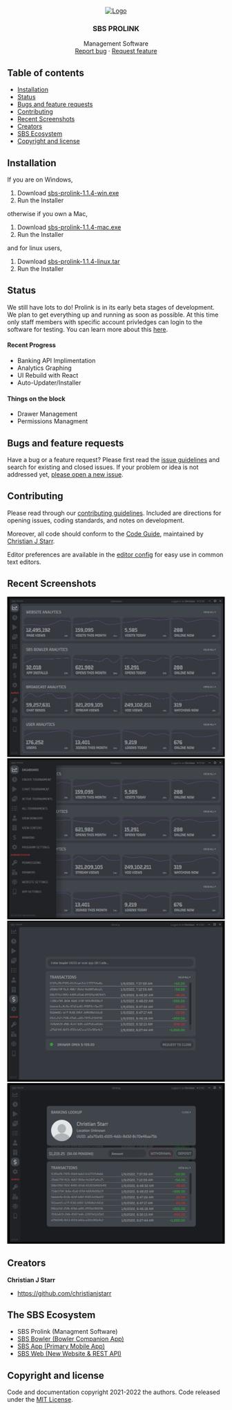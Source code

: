 

<p align="center">
  <a href="https://scratchbowling.pythonanywhere.com">
    <img src="https://scratchbowling.pythonanywhere.com/static/img/SBS_Logo.png" alt="Logo" width=142 >
  </a>

  <h3 align="center">SBS PROLINK</h3>

  <p align="center">
    Management Software
    <br>
    <a href="https://reponame/issues/new?template=bug.md">Report bug</a>
    ·
    <a href="https://reponame/issues/new?template=feature.md&labels=feature">Request feature</a>
  </p>
</p>


## Table of contents

- [Installation](#installation)
- [Status](#status)
- [Bugs and feature requests](#bugs-and-feature-requests)
- [Contributing](#contributing)
- [Recent Screenshots](#recent-screenshots)
- [Creators](#creators)
- [SBS Ecosystem](#the-sbs-ecosystem)
- [Copyright and license](#copyright-and-license)



## Installation

If you are on Windows,

1. Download [sbs-prolink-1.1.4-win.exe]()
2. Run the Installer

otherwise if you own a Mac,
1. Download [sbs-prolink-1.1.4-mac.exe]()
2. Run the Installer

and for linux users,

1. Download [sbs-prolink-1.1.4-linux.tar]()
2. Run the Installer

## Status

We still have lots to do! Prolink is in its early beta stages of development. We plan to get everything up and running as soon as possible. At this time only staff members with specific account privledges can login to the software for testing. You can learn more about this [here](https://scratchbowling.com/).
#### Recent Progress
- Banking API Implimentation
- Analytics Graphing
- UI Rebuild with React
- Auto-Updater/Installer
#### Things on the block
- Drawer Management
- Permissions Managment



## Bugs and feature requests

Have a bug or a feature request? Please first read the [issue guidelines](https://reponame/blob/master/CONTRIBUTING.md) and search for existing and closed issues. If your problem or idea is not addressed yet, [please open a new issue](https://reponame/issues/new).

## Contributing

Please read through our [contributing guidelines](https://reponame/blob/master/CONTRIBUTING.md). Included are directions for opening issues, coding standards, and notes on development.

Moreover, all code should conform to the [Code Guide](https://github.com/mdo/code-guide), maintained by [Christian J Starr](https://github.com/christianjstarr).

Editor preferences are available in the [editor config](https://reponame/blob/master/.editorconfig) for easy use in common text editors. 

## Recent Screenshots
![alt text](https://github.com/ChristianJStarr/sbs-prolink/blob/main/screenshots/Screenshot_1.png?raw=true)
![alt text](https://github.com/ChristianJStarr/sbs-prolink/blob/main/screenshots/Screenshot_2.png?raw=true)
![alt text](https://github.com/ChristianJStarr/sbs-prolink/blob/main/screenshots/Screenshot_3.png?raw=true)
![alt text](https://github.com/ChristianJStarr/sbs-prolink/blob/main/screenshots/Screenshot_4.png?raw=true)

## Creators

**Christian J Starr**

- <https://github.com/christianjstarr>

## The SBS Ecosystem
- SBS Prolink (Managment Software)
- [SBS Bowler (Bowler Companion App)](https://github.com/ChristianJStarr/sbs-bowler)
- [SBS App (Primary Mobile App)](https://github.com/ChristianJStarr/sbs-bowler)
- [SBS Web (New Website & REST API)](https://github.com/ChristianJStarr/Scratch-Bowling-Series-Website)

## Copyright and license

Code and documentation copyright 2021-2022 the authors. Code released under the [MIT License](https://reponame/blob/master/LICENSE).
